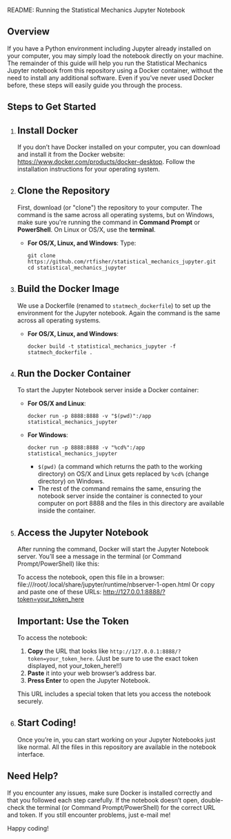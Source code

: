 README: Running the Statistical Mechanics Jupyter Notebook 

Overview
--------
If you have a Python environment including Jupyter already installed on your computer, you may simply load the notebook directly on your machine. The remainder of this guide will help you run the Statistical Mechanics Jupyter notebook from this repository using a Docker container, without the need to install any additional software. Even if you’ve never used Docker before, these steps will easily guide you through the process.

Steps to Get Started
--------------------

1. Install Docker
   --------------
   If you don’t have Docker installed on your computer, you can download and install it from the Docker website: https://www.docker.com/products/docker-desktop. Follow the installation instructions for your operating system.

2. Clone the Repository
   --------------------
   First, download (or "clone") the repository to your computer. The command is the same across all operating systems, but on Windows, make sure you're running the command in **Command Prompt** or **PowerShell**. On Linux or OS/X, use the **terminal**.

   - **For OS/X, Linux, and Windows**:
     Type:
     ```
     git clone https://github.com/rtfisher/statistical_mechanics_jupyter.git
     cd statistical_mechanics_jupyter
     ```

3. Build the Docker Image
   ----------------------
   We use a Dockerfile (renamed to `statmech_dockerfile`) to set up the environment for the Jupyter notebook. Again the command is the same across all operating systems.

   - **For OS/X, Linux, and Windows**:
     ```
     docker build -t statistical_mechanics_jupyter -f statmech_dockerfile .
     ```

4. Run the Docker Container
   ------------------------
   To start the Jupyter Notebook server inside a Docker container:

   - **For OS/X and Linux**:
     ```
     docker run -p 8888:8888 -v "$(pwd)":/app statistical_mechanics_jupyter
     ```

   - **For Windows**:
     ```
     docker run -p 8888:8888 -v "%cd%":/app statistical_mechanics_jupyter
     ```

     - `$(pwd)` (a command which returns the path to the working directory) on OS/X and Linux gets replaced by `%cd%` (change directory) on Windows.
     - The rest of the command remains the same, ensuring the notebook server inside the container is connected to your computer on port 8888 and the files in this directory are available inside the container.

5. Access the Jupyter Notebook
   ---------------------------
   After running the command, Docker will start the Jupyter Notebook server. You’ll see a message in the terminal (or Command Prompt/PowerShell) like this:

   To access the notebook, open this file in a browser:
       file:///root/.local/share/jupyter/runtime/nbserver-1-open.html
   Or copy and paste one of these URLs:
       http://127.0.0.1:8888/?token=your_token_here

   Important: Use the Token
   ------------------------
   To access the notebook:
   1. **Copy** the URL that looks like `http://127.0.0.1:8888/?token=your_token_here`. (Just be sure to use the exact token displayed, not your_token_here!!)
   2. **Paste** it into your web browser’s address bar.
   3. **Press Enter** to open the Jupyter Notebook.

   This URL includes a special token that lets you access the notebook securely.

6. Start Coding!
   -------------
   Once you’re in, you can start working on your Jupyter Notebooks just like normal. All the files in this repository are available in the notebook interface.

Need Help?
----------
If you encounter any issues, make sure Docker is installed correctly and that you followed each step carefully. If the notebook doesn’t open, double-check the terminal (or Command Prompt/PowerShell) for the correct URL and token. If you still encounter problems, just e-mail me!

Happy coding!
